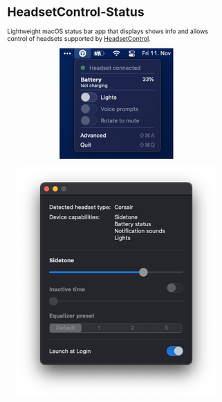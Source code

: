 # HeadsetControl-Status

Lightweight macOS status bar app that displays shows info and allows control of headsets supported by [HeadsetControl](https://github.com/Sapd/HeadsetControl).

<p align="center">
<img src="docs/images/image1.png" />
</p>

<p align="center">
<img src="docs/images/image2.png" />
</p>
